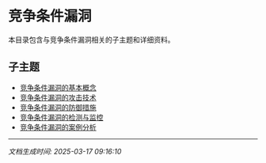 # 竞争条件漏洞

本目录包含与竞争条件漏洞相关的子主题和详细资料。

## 子主题

- [竞争条件漏洞的基本概念](race-condition/basic-concepts.md)
- [竞争条件漏洞的攻击技术](race-condition/attack-techniques.md)
- [竞争条件漏洞的防御措施](race-condition/defense-measures.md)
- [竞争条件漏洞的检测与监控](race-condition/detection-monitoring.md)
- [竞争条件漏洞的案例分析](race-condition/case-studies.md)

---

*文档生成时间: 2025-03-17 09:16:10*
